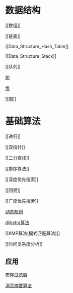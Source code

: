 # 数据结构

[[数组]]

[[链表]]

[[Data_Structure_Hash_Table]]

[[Data_Structure_Stack]]

[[队列]]

[树](Data_Structure_Tree.md)

[堆](Data_structure_Heap.md)

[[图]]

# 基础算法

[[递归]]

[[双指针]]

[[二分查找]]

[[排序算法]]

[[深度优先搜索]]

[[回溯]]

[[广度优先搜索]]

[动态规划](Algorithm_Dynamic_Programming.md)

[dijkstra算法](Algorithm_Dijkstra.md)

[[KMP算法(模式匹配算法)]]

[[时间复杂度分析]]

## 应用

[布隆过滤器](../sorted/数据结构和算法/Algorithm_Bloom_Filter.md)

[消息摘要算法](../sorted/数据结构和算法/Message_Digest_Algorithm.md)